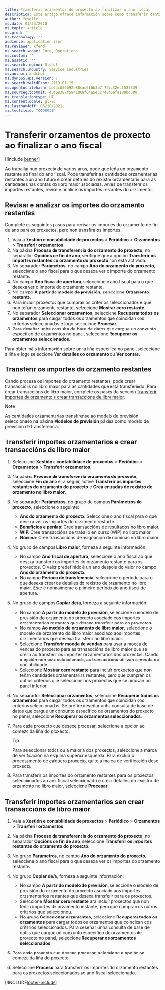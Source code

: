 ```yaml
---
title: Transferir orzamentos de proxecto ao finalizar o ano fiscal
description: Este artigo ofrece información sobre como transferir cantidades de orzamento restantes a exercicios futuros e crear detalles do rexistro de orzamento.
author: Yowelle
ms.date: 03/23/2020
ms.topic: article
ms.prod: ''
ms.technology: ''
audience: Application User
ms.reviewer: kfend
ms.search.scope: Core, Operations
ms.custom: ''
ms.assetid: ''
ms.search.region: Global
ms.search.industry: Service industries
ms.author: andchoi
ms.dyn365.ops.version: 7
ms.search.validFrom: 2019-01-15
ms.openlocfilehash: be3dc039b92e88cac6f6b3b7f72bc32ecf587539
ms.sourcegitcommit: 40f68387f594180af64a5e5c748b6efa188bd300
ms.translationtype: HT
ms.contentlocale: gl-ES
ms.lasthandoff: 05/10/2021
ms.locfileid: "6008039"
---
```

# <a name="transfer-project-budgets-at-fiscal-year-end"></a>Transferir orzamentos de proxecto ao finalizar o ano fiscal

[!include [banner](../includes/banner.md)]

Ao traballar nun proxecto de varios anos, pode que teña un orzamento restante ao final do ano fiscal. Pode transferir as cantidades orzamentarias restantes a un ano futuro e crear detalles do rexistro orzamentario para as cantidades nas contas do libro maior asociadas. Antes de transferir os importes restantes, revise e analice os importes restantes do orzamento.

## <a name="review-and-analyze-remaining-budget-amounts"></a>Revisar e analizar os importes do orzamento restantes

Complete os seguintes pasos para revisar os importes do orzamento de fin de ano para os proxectos, pero non transfira os importes.

1. Vaia a **Xestión e contabilidade de proxectos** > **Periódico** > **Orzamentos** > **Transferir orzamentos**. 
2. Na páxina **Proceso de transferencia do orzamento do proxecto**, no separador **Opcións de fin de ano**, verifique que a opción **Transferir os importes restantes do orzamento do proxecto** non está activada.
3. No separador **Parámetros**, no campo **Ano do orzamento do proxecto**, seleccione o ano fiscal para o que desexa ver o importe do orzamento restante. 
4. No campo **Ano fiscal de apertura**, seleccione o ano fiscal para o que desexa ver o importe do orzamento restante. 
5. No campo **A partir do modelo de previsión**, seleccione **Orzamento restante**. 
6. Para incluír proxectos que cumpran os criterios seleccionados e que non teñan orzamento restante, seleccione **Mostrar cero restante**.  
7. No separador **Seleccionar orzamentos**, seleccione **Recuperar todos os orzamentos** para cargar todos os orzamentos que coincidan cos criterios seleccionados e logo seleccione **Procesar**. 
8. Para deseñar unha consulta de base de datos que cargue un conxunto específico de orzamentos no panel, seleccione **Recuperar os orzamentos seleccionados**.

Para obter máis información sobre unha liña específica no panel, seleccione a liña e logo seleccione **Ver detalles do orzamento** ou **Ver contas**.

## <a name="carry-forward-remaining-budget-amounts"></a>Transferir os importes do orzamento restantes 

Cando procesa os importes do orzamento restantes, pode crear transaccións no libro maior para as cantidades que está transferindo. Para crear transaccións de libro maior, complete os pasos da sección [Transferir importes de orzamento e crear transaccións de libro maior](#carry-forward). 

> [!NOTE]
> As cantidades orzamentarias transfírense ao modelo de previsión seleccionado na páxina **Modelos de previsión** páxina como modelo de previsión de transferencia.  

## <a name="carry-forward-budget-amounts-and-create-general-ledger-transactions"></a><a name="carry-forward"></a>Transferir importes orzamentarios e crear transaccións de libro maior

1.  Seleccione **Xestión e contabilidade de proxectos** > **Periódico** > **Orzamentos** > **Transferir orzamentos**. 
2. Na páxina **Proceso de transferencia orzamento do proxecto**, seleccione **Fin de ano** e, a seguir, active **Transferir os importes restantes do orzamento do proxecto** e **Crea entradas de rexistro de orzamento no libro maior**. 
3. No separador **Parámetros**, no grupo de campos **Parámetros do proxecto**, seleccione o seguinte:

   - **Ano do orzamento do proxecto**: Seleccione o ano fiscal para o que desexa ver os importes do orzamento restante. 
   - **Beneficios e perdas**: Cree transaccións de resultados no libro maior. 
   -  **WIP**: Cree transaccións de traballo en curso (WIP) no libro maior.
   -  **Nómina**: Cree transaccións de asignación de nóminas no libro maior. 

5. No grupo de campos **Libro maior**, forneza a seguinte información: 

   - No campo **Ano fiscal de apertura**, seleccione o ano fiscal ao que desexa transferir os importes do orzamento restante para os proxectos. O valor predefinido é un ano despois do valor no campo **Ano do orzamento do proxecto**.
   -  No campo **Período de transferencia**, seleccione o período para o que desexa crear os detalles do rexistro de orzamento no libro maior. Este é normalmente o primeiro período do ano fiscal de apertura.

6. No grupo de campos **Copiar de/a**, forneza a seguinte información:

   - No campo **A partir do modelo de previsión**, seleccione o modelo de previsión do orzamento do proxecto asociado cos importes orzamentarios restantes que desexa transferir para os proxectos. 
   - No campo **Ao modelo de orzamento de libro maior**, seleccione o modelo de orzamento do libro maior asociado aos importes orzamentarios que desexa transferir ao libro maior. 
   -  Seleccione **Transferir moeda de vendas** para usar a moeda de vendas do proxecto para as transaccións de libro maior que se crean ao transferir os importes orzamentarios dos proxectos. Cando a opción non está seleccionada, as transaccións utilizan a moeda de contabilidade. 
   -  Seleccione **Mostrar cero restante** para incluír proxectos que non teñan cantidades orzamentarias restantes, pero que cumpran os outros criterios que seleccione nos proxectos que se amosan no panel inferior.

7. No separador **Seleccionar orzamentos**, seleccione **Recuperar todos os orzamentos** para cargar todos os orzamentos que coincidan cos criterios seleccionados. Se prefire deseñar unha consulta de base de datos que cargue un conxunto específico de orzamentos do proxecto no panel, seleccione **Recuperar os orzamentos seleccionados**.
8. Para cada proxecto que desexe procesar, seleccione a opción ao comezo da liña do proxecto.

    > [!TIP]
    > Para seleccionar todos ou a maioría dos proxectos, seleccione a marca de verificación na esquina superior esquerda. Para excluír o procesamento de calquera proxecto, quite a marca de verificación dese proxecto.

9. Para transferir os importes do orzamento restantes para os proxectos seleccionados ao ano fiscal seleccionado e crear detalles do rexistro de orzamento no libro maior, seleccione **Procesar**.

## <a name="carry-forward-budget-amounts-without-creating-general-ledger-transactions"></a>Transferir importes orzamentarios sen crear transaccións de libro maior

1. Vaia a **Xestión e contabilidade de proxectos** > **Periódico** > **Orzamentos** > **Transferir orzamentos**.
2. Na páxina **Proceso de transferencia do orzamento do proxecto**, no separador **Opcións de fin de ano**, seleccione **Transferir os importes restantes do orzamento do proxecto**.
3. No grupo **Parámetros**, no campo **Ano do orzamento do proxecto**, seleccione o ano fiscal para o que desexa ver os importes do orzamento restante.
4. No grupo **Copiar de/a**, forneza a seguinte información:

   - No campo **A partir do modelo de previsión**, seleccione o modelo de previsión do orzamento do proxecto asociado aos importes orzamentarios restantes que desexa transferir para os proxectos. 
   - Seleccione **Mostrar cero restante** ara incluír proxectos que non teñan importes de orzamento restante, pero que cumpran os outros criterios que seleccionou.
   - No grupo **Seleccionar orzamentos**, seleccione **Recuperar todos os orzamentos** para cargar todos os orzamentos que coincidan cos criterios seleccionados. Para deseñar unha consulta de base de datos que cargue un conxunto específico de orzamentos de proxecto no panel, seleccione **Recuperar os orzamentos seleccionados**.

5. Para cada proxecto que desexe procesar, seleccione a opción ao comezo da liña do proxecto. 
6. Seleccione **Proceso** para transferir os importes do orzamento restantes para os proxectos seleccionados ao ano fiscal seleccionado.



[!INCLUDE[footer-include](../includes/footer-banner.md)]